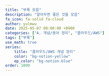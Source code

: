 ```yaml
---
title: "부록 모음"
description: "알아두면 좋은 것들 모음"
fa_icon: fa-solid fa-cloud
author: yulmwu
date: 2025-05-07 00:00:00 +0900
categories: ["A. 개념/용어 정리", "클라우드/AWS"]
tags: ["부록"]
use_math: true
series: 
    title: "클라우드/AWS 개념 정리"
    color: "bg-notion-yellow"
    ep_color: "bg-notion-blue"
order: 1099
---
```

